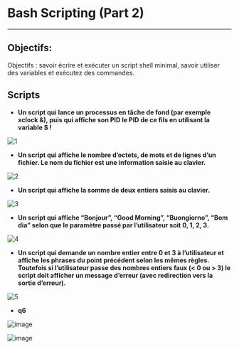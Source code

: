# Bash Scripting (Part 2) 
---
## Objectifs:
Objectifs : savoir écrire et exécuter un script shell minimal, savoir utiliser des variables et exécutez des commandes.

## Scripts

* **Un script qui lance un processus en tâche de fond (par exemple xclock &), puis qui affiche son PID le PID de ce fils en utilisant la variable $ !**

![1](https://user-images.githubusercontent.com/91763346/206575802-f05d0f07-b034-4904-9aac-810669ce9b8d.PNG)


* **Un script qui affiche le nombre d’octets, de mots et de lignes d’un fichier. Le nom du fichier
est une information saisie au clavier.**

![2](https://user-images.githubusercontent.com/91763346/206575819-8796dfd7-ac18-43b7-b0fc-beee380590d1.PNG)


* **Un script qui affiche la somme de deux entiers saisis au clavier.**

![3](https://user-images.githubusercontent.com/91763346/206575833-b29807f6-e78f-4105-8c49-d09b865efefe.PNG)


* **Un script qui affiche “Bonjour”, “Good Morning”, “Buongiorno”, “Bom dia” selon que le paramètre passé par l’utilisateur soit 0, 1, 2, 3.**

![4](https://user-images.githubusercontent.com/91763346/206575854-bad66dc7-ad48-470b-9a7f-228a10e45776.PNG)


* **Un script qui demande un nombre entier entre 0 et 3 à l’utilisateur et affiche les phrases du point précédent selon les mêmes règles. Toutefois si l’utilisateur passe des nombres entiers faux (< 0 ou > 3) le script doit afficher un message d’erreur (avec redirection vers la sortie d’erreur).**

![5](https://user-images.githubusercontent.com/91763346/206575870-20f64d5d-2181-46e2-91f3-c419a592c79a.PNG)


* **q6**

![image](https://user-images.githubusercontent.com/91763346/206577127-0966de31-e18f-41d9-8fb8-6268e4145c7b.png)

![image](https://user-images.githubusercontent.com/91763346/206577206-e1cce8a8-9df4-4a24-a7ab-b4e595521981.png)

